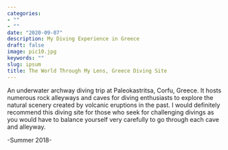 ```yaml
---
categories:
- ""
- ""
date: "2020-09-07"
description: My Diving Experience in Greece
draft: false
image: pic10.jpg
keywords: ""
slug: ipsum
title: The World Through My Lens, Greece Diving Site
---
```


An underwater archway diving trip at Paleokastritsa, Corfu, Greece. It hosts numerous rock alleyways and caves for diving enthusiasts to explore the natural scenery created by volcanic eruptions in the past. I would definitely recommend this diving site for those who seek for challenging divings as you would have to balance yourself very carefully to go through each cave and alleyway.

-Summer 2018-